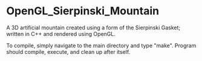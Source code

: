 OpenGL_Sierpinski_Mountain
========================

A 3D artificial mountain created using a form of the Sierpinski Gasket; written in C++ and rendered using OpenGL.

To compile, simply navigate to the main directory and type "make". Program should compile, execute, and clean up after itself.
